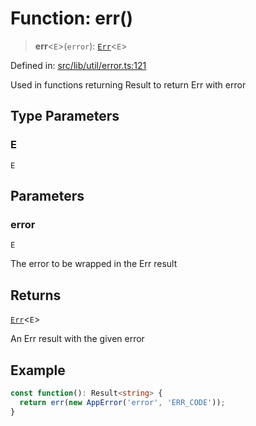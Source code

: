 # Function: err()

> **err**\<`E`\>(`error`): [`Err`](../classes/Err.md)\<`E`\>

Defined in: [src/lib/util/error.ts:121](https://github.com/andrewski04/SvelteKit-Template/blob/9ffac812183d006906d6dfaaa45d8940033328db/src/lib/util/error.ts#L121)

Used in functions returning Result<T> to return Err with error

## Type Parameters

### E

`E`

## Parameters

### error

`E`

The error to be wrapped in the Err result

## Returns

[`Err`](../classes/Err.md)\<`E`\>

An Err result with the given error

## Example

```ts
const function(): Result<string> {
  return err(new AppError('error', 'ERR_CODE'));
}
```
